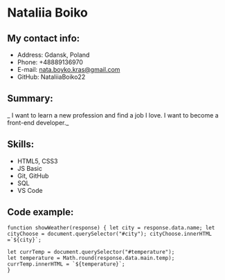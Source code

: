 # Nataliia Boiko

## My contact info:

- Address: Gdansk, Poland
- Phone: +48889136970
- E-mail: nata.boyko.kras@gmail.com
- GitHub: NataliiaBoiko22

## Summary:

_ I want to learn a new profession and find a job I love. I want to become a front-end developer._

## Skills:

- HTML5, CSS3
- JS Basic
- Git, GitHub
- SQL
- VS Code

## Code example:

```
function showWeather(response) { let city = response.data.name; let cityChoose = document.querySelector("#city"); cityChoose.innerHTML =`${city}`;

let currTemp = document.querySelector("#temperature");
let temperature = Math.round(response.data.main.temp);
currTemp.innerHTML = `${temperature}`;
}
```
